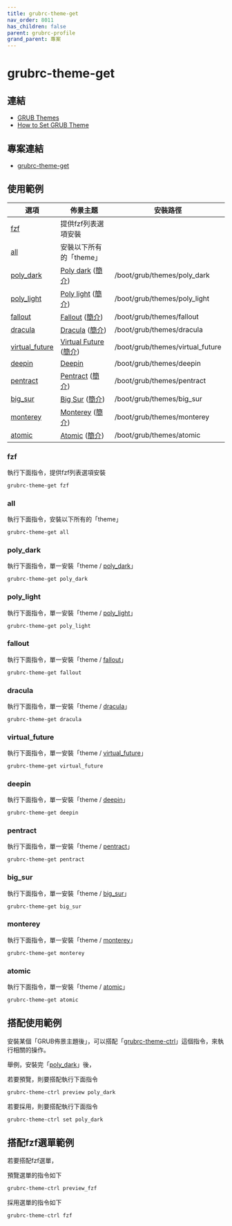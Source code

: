 ```yaml
---
title: grubrc-theme-get
nav_order: 8011
has_children: false
parent: grubrc-profile
grand_parent: 專案
---
```


# grubrc-theme-get


## 連結

* [GRUB Themes](https://www.gnome-look.org/browse?cat=109)
* [How to Set GRUB Theme](https://samwhelp.github.io/note-about-grub/read/howto/use_theme.html)


## 專案連結

* [grubrc-theme-get](https://github.com/samwhelp/note-about-grub/tree/gh-pages/_demo/project/grubrc-profile/grubrc-theme-get)


## 使用範例

| 選項 | 佈景主題 | 安裝路徑 |
| --- | --- | --- |
| [fzf](#fzf) | 提供fzf列表選項安裝 | |
| [all](#all) | 安裝以下所有的「theme」| |
| [poly_dark](#poly_dark) | [Poly dark](https://github.com/shvchk/poly-dark) ([簡介](https://www.gnome-look.org/p/1230780)) | /boot/grub/themes/poly_dark |
| [poly_light](#poly_light) | [Poly light](https://github.com/shvchk/poly-light) ([簡介](https://www.gnome-look.org/p/1176413)) | /boot/grub/themes/poly_light |
| [fallout](#fallout) | [Fallout](https://github.com/shvchk/fallout-grub-theme) ([簡介](https://www.gnome-look.org/p/1230882)) | /boot/grub/themes/fallout |
| [dracula](#dracula) | [Dracula](https://github.com/zshzero/dracula-grub2) ([簡介](https://www.gnome-look.org/p/1382440)) | /boot/grub/themes/dracula |
| [virtual_future](#virtual_future) | [Virtual Future](https://gitlab.com/deck451/virtual_future_grub_theme) ([簡介](https://www.gnome-look.org/p/1529571/)) | /boot/grub/themes/virtual_future |
| [deepin](#deepin) | [Deepin](https://github.com/linuxdeepin/deepin-grub2-themes) | /boot/grub/themes/deepin |
| [pentract](#pentract) | [Pentract](https://github.com/sarancodes/pentract-grub-theme) ([簡介](https://www.gnome-look.org/p/1661288)) | /boot/grub/themes/pentract |
| [big_sur](#big_sur) | [Big Sur](https://github.com/Teraskull/bigsur-grub2-theme) ([簡介](https://www.gnome-look.org/p/1443844)) | /boot/grub/themes/big_sur |
| [monterey](#monterey) | [Monterey](https://github.com/sandesh236/monterey-grub-theme) ([簡介](https://www.gnome-look.org/p/1577873)) | /boot/grub/themes/monterey |
| [atomic](#atomic) | [Atomic](https://github.com/lfelipe1501/Atomic-GRUB2-Theme) ([簡介](https://www.gnome-look.org/p/1443844)) | /boot/grub/themes/atomic |


### fzf

執行下面指令，提供fzf列表選項安裝

``` sh
grubrc-theme-get fzf
```

### all

執行下面指令，安裝以下所有的「theme」

``` sh
grubrc-theme-get all
```

### poly_dark

執行下面指令，單一安裝「theme / [poly_dark](https://github.com/shvchk/poly-dark)」

``` sh
grubrc-theme-get poly_dark
```

### poly_light

執行下面指令，單一安裝「theme / [poly_light](https://github.com/shvchk/poly-light)」

``` sh
grubrc-theme-get poly_light
```

### fallout

執行下面指令，單一安裝「theme / [fallout](https://github.com/shvchk/fallout-grub-theme)」

``` sh
grubrc-theme-get fallout
```

### dracula

執行下面指令，單一安裝「theme / [dracula](https://github.com/zshzero/dracula-grub2)」

``` sh
grubrc-theme-get dracula
```

### virtual_future

執行下面指令，單一安裝「theme / [virtual_future](https://gitlab.com/deck451/virtual_future_grub_theme/-/tree/main/virtual_future)」

``` sh
grubrc-theme-get virtual_future
```

### deepin

執行下面指令，單一安裝「theme / [deepin](https://github.com/linuxdeepin/deepin-grub2-themes/tree/master/themes/deepin)」

``` sh
grubrc-theme-get deepin
```

### pentract

執行下面指令，單一安裝「theme / [pentract](https://github.com/sarancodes/pentract-grub-theme)」

``` sh
grubrc-theme-get pentract
```

### big_sur

執行下面指令，單一安裝「theme / [big_sur](https://github.com/Teraskull/bigsur-grub2-theme/tree/master/bigsur)」

``` sh
grubrc-theme-get big_sur
```

### monterey

執行下面指令，單一安裝「theme / [monterey](https://github.com/sandesh236/monterey-grub-theme/tree/main/monterey-grub-theme)」

``` sh
grubrc-theme-get monterey
```

### atomic

執行下面指令，單一安裝「theme / [atomic](https://github.com/lfelipe1501/Atomic-GRUB2-Theme/tree/master/Atomic)」

``` sh
grubrc-theme-get atomic
```


## 搭配使用範例


安裝某個「GRUB佈景主題後」，可以搭配「[grubrc-theme-ctrl](https://samwhelp.github.io/note-about-grub/read/project/grubrc-profile/grubrc-theme-ctrl.html)」這個指令，來執行相關的操作。


舉例，安裝完「[poly_dark](#poly_dark)」後，


若要預覽，則要搭配執行下面指令

``` sh
grubrc-theme-ctrl preview poly_dark
```

若要採用，則要搭配執行下面指令

``` sh
grubrc-theme-ctrl set poly_dark
```

## 搭配fzf選單範例

若要搭配fzf選單，

預覽選單的指令如下

``` sh
grubrc-theme-ctrl preview_fzf
```

採用選單的指令如下

``` sh
grubrc-theme-ctrl fzf
```
